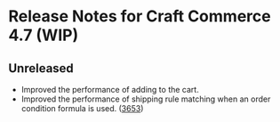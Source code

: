 # Release Notes for Craft Commerce 4.7 (WIP)

## Unreleased

- Improved the performance of adding to the cart.
- Improved the performance of shipping rule matching when an order condition formula is used. ([3653](https://github.com/craftcms/commerce/pull/3653))